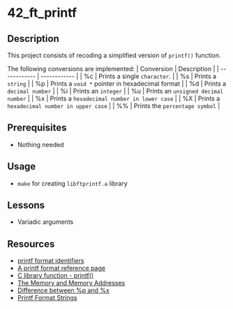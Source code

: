# 42_ft_printf

## Description
This project consists of recoding a simplified version of `printf()` function.

The following conversions are implemented:
| Conversion   | Description |
| ------------ | ------------ |
| %c | Prints a single `character`. |
| %s | Prints a `string` |
| %p | Prints a `void *` pointer in hexadecimal format |
| %d | Prints a `decimal number` |
| %i | Prints an `integer` |
| %u | Prints an `unsigned decimal number` |
| %x | Prints a `hexadecimal number in lower case` |
| %X | Prints a `hexadecimal number in upper case` |
| %% | Prints the `percentage symbol` |

## Prerequisites
- Nothing needed

## Usage
- `make` for creating `libftprintf.a` library

## Lessons
- Variadic arguments

## Resources
- [printf format identifiers](https://www.lix.polytechnique.fr/~liberti/public/computing/prog/c/C/FUNCTIONS/format.html "printf format identifiers")
- [A printf format reference page](https://alvinalexander.com/programming/printf-format-cheat-sheet/ "A printf format reference page")
- [C library function - printf()](https://www.tutorialspoint.com/c_standard_library/c_function_printf.htm "C library function - printf()")
- [The Memory and Memory Addresses](http://www.cs.ecu.edu/karl/3300/spr14/Notes/C/Memory/memory.html "The Memory and Memory Addresses")
- [Difference between %p and %x](https://pvs-studio.com/en/blog/posts/cpp/k0019/ "Difference between %p and %x")
- [Printf Format Strings](https://www.cprogramming.com/tutorial/printf-format-strings.html "Printf Format Strings")

